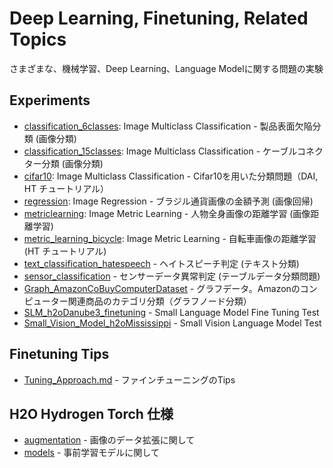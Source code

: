 # Deep Learning, Finetuning, Related Topics
さまざまな、機械学習、Deep Learning、Language Modelに関する問題の実験

## Experiments
 - [classification_6classes](./classification_6classes): Image Multiclass Classification - 製品表面欠陥分類 (画像分類)
 - [classification_15classes](./classification_15classes): Image Multiclass Classification - ケーブルコネクター分類 (画像分類)
 - [cifar10](./cifar10): Image Multiclass Classification - Cifar10を用いた分類問題（DAI, HT チュートリアル）
 - [regression](./regression): Image Regression - ブラジル通貨画像の金額予測 (画像回帰)
 - [metriclearning](./metriclearning): Image Metric Learning - 人物全身画像の距離学習 (画像距離学習)
 - [metric_learning_bicycle](./metric_learning_bicycle): Image Metric Learning - 自転車画像の距離学習 (HT チュートリアル)
 - [text_classification_hatespeech](./text_classification_hatespeech) - ヘイトスピーチ判定 (テキスト分類)
 - [sensor_classification](./sensor_classification) - センサーデータ異常判定 (テーブルデータ分類問題)
 - [Graph_AmazonCoBuyComputerDataset](./Graph_AmazonCoBuyComputerDataset) - グラフデータ。Amazonのコンピューター関連商品のカテゴリ分類（グラフノード分類）
 - [SLM_h2oDanube3_finetuning](./SLM_h2oDanube3_finetuning) - Small Language Model Fine Tuning Test
 - [Small_Vision_Model_h2oMississippi](./Small_Vision_Model_h2oMississippi) - Small Vision Language Model Test  


## Finetuning Tips
 - [Tuning_Approach.md](./Tuning_Approach.md) - ファインチューニングのTips


## H2O Hydrogen Torch 仕様
 - [augmentation](./augmentation) - 画像のデータ拡張に関して
 - [models](./models) - 事前学習モデルに関して
